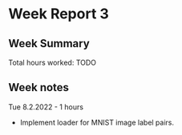 # Week Report 3

## Week Summary

Total hours worked: TODO

## Week notes

Tue 8.2.2022 - 1 hours
 - Implement loader for MNIST image label pairs.


